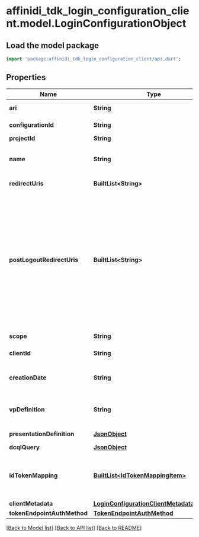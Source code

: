 # affinidi_tdk_login_configuration_client.model.LoginConfigurationObject

## Load the model package

```dart
import 'package:affinidi_tdk_login_configuration_client/api.dart';
```

## Properties

| Name                        | Type                                                                                    | Description                                                                                                                                                                                                 | Notes      |
| --------------------------- | --------------------------------------------------------------------------------------- | ----------------------------------------------------------------------------------------------------------------------------------------------------------------------------------------------------------- | ---------- |
| **ari**                     | **String**                                                                              | Configuration ari                                                                                                                                                                                           |
| **configurationId**         | **String**                                                                              | Configuration id                                                                                                                                                                                            | [optional] |
| **projectId**               | **String**                                                                              | Project id                                                                                                                                                                                                  |
| **name**                    | **String**                                                                              | User defined login configuration name                                                                                                                                                                       |
| **redirectUris**            | **BuiltList&lt;String&gt;**                                                             | OAuth 2.0 Redirect URIs                                                                                                                                                                                     | [optional] |
| **postLogoutRedirectUris**  | **BuiltList&lt;String&gt;**                                                             | Post Logout Redirect URIs, Used to redirect the user's browser to a specified URL after the logout process is complete. Must match the domain, port, scheme of at least one of the registered redirect URIs | [optional] |
| **scope**                   | **String**                                                                              | OAuth 2.0 Client Scope                                                                                                                                                                                      | [optional] |
| **clientId**                | **String**                                                                              | OAuth 2.0 Client ID                                                                                                                                                                                         | [optional] |
| **creationDate**            | **String**                                                                              | OAuth 2.0 Client Creation Date                                                                                                                                                                              |
| **vpDefinition**            | **String**                                                                              | VP definition in JSON stringify format                                                                                                                                                                      | [optional] |
| **presentationDefinition**  | [**JsonObject**](.md)                                                                   | Presentation Definition                                                                                                                                                                                     | [optional] |
| **dcqlQuery**               | [**JsonObject**](.md)                                                                   | DCQL query                                                                                                                                                                                                  | [optional] |
| **idTokenMapping**          | [**BuiltList&lt;IdTokenMappingItem&gt;**](IdTokenMappingItem.md)                        | Fields name/path mapping between the vp_token and the id_token                                                                                                                                              |
| **clientMetadata**          | [**LoginConfigurationClientMetadataOutput**](LoginConfigurationClientMetadataOutput.md) |                                                                                                                                                                                                             |
| **tokenEndpointAuthMethod** | [**TokenEndpointAuthMethod**](TokenEndpointAuthMethod.md)                               |                                                                                                                                                                                                             |

[[Back to Model list]](../README.md#documentation-for-models) [[Back to API list]](../README.md#documentation-for-api-endpoints) [[Back to README]](../README.md)
